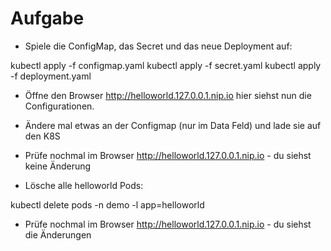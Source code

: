 # Aufgabe

* Spiele die ConfigMap, das Secret und das neue Deployment auf:

kubectl apply -f configmap.yaml
kubectl apply -f secret.yaml
kubectl apply -f deployment.yaml

* Öffne den Browser http://helloworld.127.0.0.1.nip.io hier siehst nun die Configurationen.

* Ändere mal etwas an der Configmap (nur im Data Feld) und lade sie auf den K8S

* Prüfe nochmal im Browser http://helloworld.127.0.0.1.nip.io - du siehst keine Änderung

* Lösche alle helloworld Pods:

kubectl delete pods -n demo -l app=helloworld

* Prüfe nochmal im Browser http://helloworld.127.0.0.1.nip.io - du siehst die Änderungen
